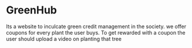 # GreenHub
Its a website to inculcate green credit management in the society. we offer coupons for every plant the user buys. To get rewarded with a coupon the user should upload a video on planting that tree

